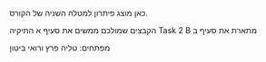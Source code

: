 כאן מוצג פיתרון למטלה השניה של הקורס.

הקבצים שמולכם ממשים את סעיף א
התיקיה Task 2 B מתארת את סעיף ב

מפתחים: טליה פרץ ורואי ביטון

